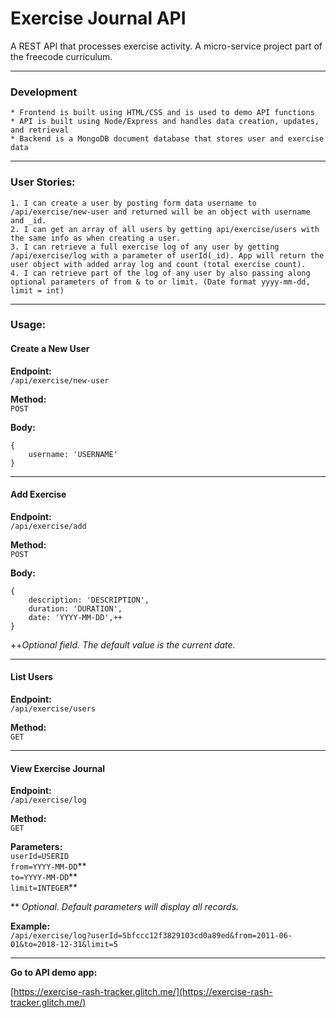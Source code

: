 # Exercise Journal API

A REST API that processes exercise activity. A micro-service project part of the freecode curriculum.

---
### Development
    * Frontend is built using HTML/CSS and is used to demo API functions
    * API is built using Node/Express and handles data creation, updates, and retrieval
    * Backend is a MongoDB document database that stores user and exercise data

---
### User Stories:
    1. I can create a user by posting form data username to /api/exercise/new-user and returned will be an object with username and _id.
    2. I can get an array of all users by getting api/exercise/users with the same info as when creating a user.
    3. I can retrieve a full exercise log of any user by getting /api/exercise/log with a parameter of userId(_id). App will return the user object with added array log and count (total exercise count).
    4. I can retrieve part of the log of any user by also passing along optional parameters of from & to or limit. (Date format yyyy-mm-dd, limit = int)

---
### Usage:
#### Create a New User
**Endpoint:**  
```/api/exercise/new-user```

**Method:**  
```POST```

**Body:**
```
{
    username: 'USERNAME'
}
```
---
#### Add Exercise
**Endpoint:**  
```/api/exercise/add```

**Method:**  
```POST```

**Body:**
```
{
    description: 'DESCRIPTION',
    duration: 'DURATION',
    date: 'YYYY-MM-DD',++
}
```
++*Optional field. The default value is the current date.*

---
#### List Users
**Endpoint:**  
```/api/exercise/users```

**Method:**  
```GET```

---
#### View Exercise Journal
**Endpoint:**  
```/api/exercise/log```

**Method:**  
```GET```

**Parameters:**  
```userId=USERID```  
```from=YYYY-MM-DD```**  
```to=YYYY-MM-DD```**  
```limit=INTEGER```**

** *Optional. Default parameters will display all records.*

**Example:**  
```/api/exercise/log?userId=5bfccc12f3829103cd0a89ed&from=2011-06-01&to=2018-12-31&limit=5```

---
**Go to API demo app:**

[https://exercise-rash-tracker.glitch.me/](https://exercise-rash-tracker.glitch.me/)
